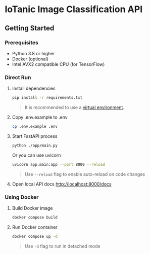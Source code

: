 # IoTanic Image Classification API

## Getting Started

### Prerequisites
- Python 3.8 or higher
- Docker (optional)
- Intel AVX2 compatible CPU (for TensorFlow)

### Direct Run
1. Install dependencies
    ```zsh
    pip install -r requirements.txt
    ```
   > It is recommended to use a [virtual environment](https://docs.python.org/3/library/venv.html).
2. Copy .env.example to .env
    ```zsh
    cp .env.example .env
    ```
3. Start FastAPI process
    ```zsh
    python ./app/main.py
    ```
   Or you can use uvicorn
    ```zsh
    uvicorn app.main:app --port 8000 --reload
    ```
   > Use `--reload` flag to enable auto-reload on code changes

4. Open local API docs [http://localhost:8000/docs](http://localhost:7000/docs)

### Using Docker
1. Build Docker image
    ```zsh
    docker compose build
    ```
2. Run Docker container
    ```zsh
    docker compose up -d
    ```
   > Use `-d` flag to run in detached mode